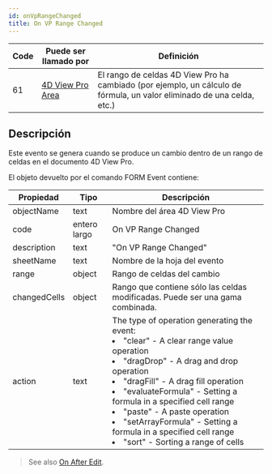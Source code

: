 ```yaml
---
id: onVpRangeChanged
title: On VP Range Changed
---
```


| Code | Puede ser llamado por                                   | Definición                                                                                                                                |
| ---- | ------------------------------------------------------- | ----------------------------------------------------------------------------------------------------------------------------------------- |
| 61   | [4D View Pro Area](FormObjects/viewProArea_overview.md) | El rango de celdas 4D View Pro ha cambiado (por ejemplo, un cálculo de fórmula, un valor eliminado de una celda, etc.) |

## Descripción

Este evento se genera cuando se produce un cambio dentro de un rango de celdas en el documento 4D View Pro.

El objeto devuelto por el comando FORM Event contiene:

| Propiedad    | Tipo         | Descripción                                                                                                                                                                                                                                                                                                                                                                                                         |
| ------------ | ------------ | ------------------------------------------------------------------------------------------------------------------------------------------------------------------------------------------------------------------------------------------------------------------------------------------------------------------------------------------------------------------------------------------------------------------- |
| objectName   | text         | Nombre del área 4D View Pro                                                                                                                                                                                                                                                                                                                                                                                         |
| code         | entero largo | On VP Range Changed                                                                                                                                                                                                                                                                                                                                                                                                 |
| description  | text         | "On VP Range Changed"                                                                                                                                                                                                                                                                                                                                                                                               |
| sheetName    | text         | Nombre de la hoja del evento                                                                                                                                                                                                                                                                                                                                                                                        |
| range        | object       | Rango de celdas del cambio                                                                                                                                                                                                                                                                                                                                                                                          |
| changedCells | object       | Rango que contiene sólo las celdas modificadas. Puede ser una gama combinada.                                                                                                                                                                                                                                                                                                                                       |
| action       | text         | The type of operation generating the event:<li>"clear" - A clear range value operation</li><li>"dragDrop" - A drag and drop operation</li><li>"dragFill" - A drag fill operation</li><li>"evaluateFormula" - Setting a formula in a specified cell range</li><li>"paste" - A paste operation</li><li>"setArrayFormula" - Setting a formula in a specified cell range</li><li>"sort" - Sorting a range of cells</li> |

> See also [On After Edit](onAfterEdit.md).
